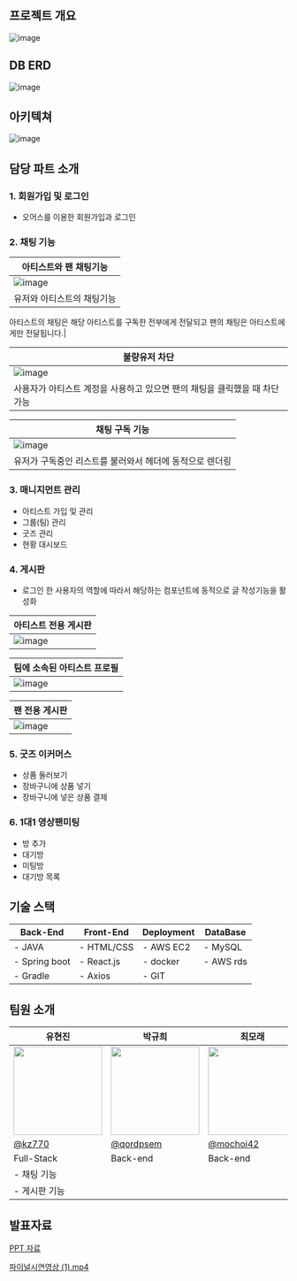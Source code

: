 ## 프로젝트 개요
![image](https://github.com/user-attachments/assets/bfbbe36c-d259-4d15-80fc-44d0c53b347d)

## DB ERD

![image](https://github.com/user-attachments/assets/ebed9c73-9647-4778-80dd-617a038432d4)


## 아키텍쳐

![image](https://github.com/user-attachments/assets/241c4d7a-ca0d-41d0-9f51-c364d8ca50cd)



## 담당 파트 소개

### 1. 회원가입  및 로그인

- 오어스를 이용한 회원가입과 로그인


### 2. 채팅 기능
|아티스트와 팬 채팅기능|
|---|
|![image](https://github.com/user-attachments/assets/dd697b3d-f66a-454c-9a07-fca1d687361a)|
|유저와 아티스트의 채팅기능
아티스트의 채팅은 해당 아티스트를 구독한 전부에게 전달되고
팬의 채팅은 아티스트에게만 전달됩니다.|

|불량유저 차단|
|---|
|![image](https://github.com/user-attachments/assets/c64beb21-b664-4a7b-998f-79bb729f63b9)|
|사용자가 아티스트 계정을 사용하고 있으면 팬의 채팅을 클릭했을 때 차단 가능|

|채팅 구독 기능|
|---|
|![image](https://github.com/user-attachments/assets/95f81255-122b-48eb-9687-25a2cdb94a5f)|
|유저가 구독중인 리스트를 불러와서 헤더에 동적으로 렌더링|


### 3. 매니지먼트 관리

- 아티스트 가입 및 관리
- 그룹(팀) 관리
- 굿즈 관리
- 현황 대시보드


### 4. 게시판

- 로그인 한 사용자의 역할에 따라서 해당하는 컴포넌트에 동적으로 글 작성기능을 활성화

|아티스트 전용 게시판|
|---|
|![image](https://github.com/user-attachments/assets/47036002-88b2-4d41-b5d6-b3cd9c861ef0)|

|팀에 소속된 아티스트 프로필|
|---|
|![image](https://github.com/user-attachments/assets/1a0fb851-1dd7-457b-81e5-4eb02aa759f9)|

|팬 전용 게시판|
|---|
|![image](https://github.com/user-attachments/assets/37ccab29-252d-4f6c-a934-e96640bbb5c9)|



### 5. 굿즈 이커머스

- 상품 둘러보기
- 장바구니에 상품 넣기
- 장바구니에 넣은 상품 결제
  
### 6. 1대1 영상팬미팅

- 방 추가
- 대기방
- 미팅방
- 대기방 목록

  

## 기술 스택

| Back-End | Front-End | Deployment | DataBase |
| --- | --- | --- | --- |
| - JAVA | - HTML/CSS | - AWS EC2 | - MySQL |
| - Spring boot | - React.js | - docker | - AWS rds |
| - Gradle | - Axios | - GIT |  |



## 팀원 소개

| 유현진 | 박규희 | 최모래 | 최가은 | 김예은 |
| --- | --- | --- | --- | --- |
| <img width="160px" src="https://avatars.githubusercontent.com/u/98440593?v=4" /> | <img width="160px" src="https://avatars.githubusercontent.com/u/152257506?v=4"/> | <img width="160px" src="https://avatars.githubusercontent.com/u/89964419?s=64&v=4"/> | <img width="160px" src="https://avatars.githubusercontent.com/u/71312414?v=4"/> | <img width="160px" src="https://avatars.githubusercontent.com/u/169978756?v=4"/> |
| [@kz770](https://github.com/kz770) | [@qordpsem](https://github.com/qordpsem) | [@mochoi42](https://github.com/mochoi42) | @nk2200 | [@ccc700](https://github.com/ccc700) |
| Full-Stack | Back-end | Back-end | Full-Stack | Full-Stack |
| - 채팅 기능 |  |  | - 매니지먼트 관리 기능 | - 이커머스 기능 |
| - 게시판 기능 ||| - 메인 페이지 ||



## 발표자료

[PPT 자료](https://www.canva.com/design/DAGRLUhuJSw/JqBb5Iam5T0RQ-fe8Yr9vw/view?utm_content=DAGRLUhuJSw&utm_campaign=designshare&utm_medium=link&utm_source=editor) 

[파이널시연영상 (1).mp4](https://prod-files-secure.s3.us-west-2.amazonaws.com/f2509ea0-785d-43c6-9c49-a91d23f5c657/17809270-28fb-4d0a-b44c-7123fca203b3/%ED%8C%8C%EC%9D%B4%EB%84%90%EC%8B%9C%EC%97%B0%EC%98%81%EC%83%81_(1).mp4)
